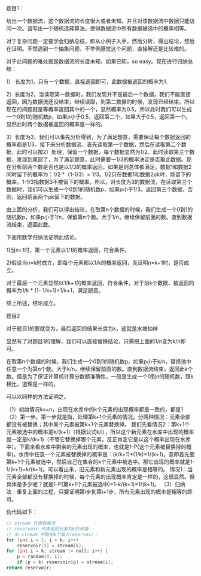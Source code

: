 题目1：

给出一个数据流，这个数据流的长度很大或者未知。并且对该数据流中数据只能访问一次。请写出一个随机选择算法，使得数据流中所有数据被选中的概率相等。

对于复杂问题一定要学会归纳总结，即从小例子入手，然后分析，得出结论，然后在证明。不然遇到一个抽象问题，不举例感觉这个问题，直接解还是比较难的。

对于此问题的难处就是数据流的长度未知，如果已知，so easy。现在进行归纳总结：

1） 长度为1，只有一个数据，直接返回即可，此数据被返回的概率为1.

2）长度为2，当读取第一数据时，我们发现并不是最后一个数据，我们不能直接返回，因为数据流还没结束，继续读取，到第二数据的时候，发现已经结束。所以现在的问题就是等概率返回其中的一个，显然概率为0.5。所以此时我们可以生成一个0到1的随机数p，如果p小于0.5，返回第二个，如果大于0.5，返回第一个。显然此时两个数据被返回的概率是一样的。

3）长度为3，我们可以事先分析得到，为了满足题意，需要保证每个数据返回的概率都是1/3。接下来分析数据流，首先读取第一个数据，然后在读取第二个数据，此时可以按2）处理，保留一个数据，每个数据显然为1/2。此时读取第三个数据，发现到尾部了，为了满足题意，此时需要一1/3的概率决定是否取此数据。现在分析前两个数是否也是以1/3的概率返回，如果是则总体都满足。数据1和数据2同时留下的概率为：1/2 *（1-1/3）= 1/3。1/2只在数据1和数据2pk时，能留下的概率，1-1/3指数据3不被留下的概率。所以，对长度为3的数据流，在读取第三个数据时，我们可以生成一个0到1的随机数p，如果p小于1/3，返回第三个数据，否则，返回前面两个pk留下的数据。

由上面的分析，我们可以得出结论，在取第n个数据的时候，我们生成一个0到1的随机数p，如果p小于1/n，保留第n个数。大于1/n，继续保留前面的数。直到数据流结束，返回此数。

下面用数学归纳法证明此结论。

1)当n=1时，第一个元素以1/1的概率返回，符合条件。

2)假设当n=k时成立，即每个元素都以1/k的概率返回，先证明n=k+1时，是否成立。

对于最后一个元素显然以1/k+1的概率返回，符合条件，对于前k个数据，被返回的概率为1/k * (1- 1/k+1)=1/k+1，满足题意。

综上所述，结论成立。

题目2

对于题目1的要就变为，最后返回的结果长度为k，这就是水塘抽样

显然有了对题目1的理解，我们可以直接替换结论，只需把上面的1/n变为k/n即可。

在取第n个数据的时候，我们生成一个0到1的随机数p，如果p小于k/n，替换池中任意一个为第n个数。大于k/n，继续保留前面的数。直到数据流结束，返回此k个数。但是为了保证计算机计算分数额准确性，一般是生成一个0到n的随机数，跟k相比，道理是一样的。

可以以同样的方法证明之。

（1）初始情况k<=n，出现在水库中的k个元素的出现概率都是一致的，都是1
（2）第一步。第一步就是指，处理第k+1个元素的情况。分两种情况：元素全部都没有被替换；其中某个元素被第k+1个元素替换掉。
我们先看情况2：第k+1个元素被选中的概率是k/(k+1)（根据公式k/i），所以这个新元素在水库中出现的概率就一定是k/(k+1)（不管它替换掉哪个元素，反正肯定它是以这个概率出现在水库中）。下面来看水库中剩余的元素出现的概率，也就是1-P(这个元素被替换掉的概率)。水库中任意一个元素被替换掉的概率是：(k/k+1)*(1/k)=1/(k+1)，意即首先要第k+1个元素被选中，然后自己在集合的k个元素中被选中。那它出现的概率就是1-1/(k+1)=k/(k+1)。可以看出来，旧元素和新元素出现的概率是相等的。
情况1：当元素全部都没有替换掉的时候，每个元素的出现概率肯定是一样的，这很显然。但具体是多少呢？就是1-P(第k+1个元素被选中)=1-k/(k+1)=1/(k+1)。
（3）归纳法：重复上面的过程，只要证明第i步到第i+1步，所有元素出现的概率是相等的即可。

伪代码如下：

```cpp
// stream 代表数据流
// reservoir 代表返回长度为k的池塘
// 从 stream 中取前k个放入reservoir；
for (int i = 1; i < k; i++)
    reservoir[i] = stream[i];
for (int i = k; stream != null; i++) {
    p = random(0, i);
    if (p < k) reservoir[p] = stream[i];
return reservoir;
```



